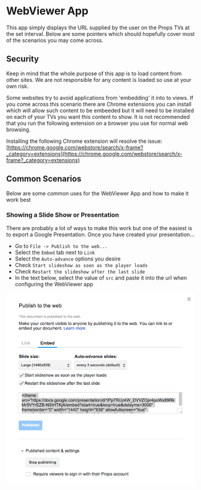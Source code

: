 # WebViewer App

This app simply displays the URL supplied by the user on the Props TVs at the set interval.  Below are some pointers 
which should hopefully cover most of the scenarios you may come across.

## Security
Keep in mind that the whole purpose of this app is to load content from other sites.  We are not responsible for any 
content is loaded so use at your own risk.  
 
Some websites try to avoid applications from 'embedding' it into to views.  If you come across this scenario there are 
Chrome extensions you can install which will allow such content to be embeeded but it will need to be installed on each 
of your TVs you want this content to show.  It is not recommended that you run the following extension on a browser 
you use for normal web browsing.

Installing the following Chrome extension will resolve the issue: 
[https://chrome.google.com/webstore/search/x-frame?_category=extensions](https://chrome.google.com/webstore/search/x-frame?_category=extensions)

## Common Scenarios 
Below are some common uses for the WebViewer App and how to make it work best
 
### Showing a Slide Show or Presentation
There are probably a lot of ways to make this work but one of the easiest is to export a Google Presentation.  Once you 
have created your presentation...

* Go to `File -> Publish to the web...`
* Select the `Embed` tab next to `Link`
* Select the `Auto-advance` options you desire
* Check `Start slideshow as soon as the player loads`
* Check `Restart the slideshow after the last slide`
* In the text below, select the value of `src` and paste it into the url when configuring the WebViewer app

![Google Presentation Embed](https://github.com/propsboard/propsapp-webviewer/raw/master/docs/GooglePresentation_Publish.png)




